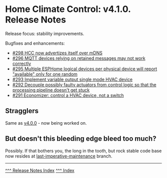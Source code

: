 Home Climate Control: v4.1.0. Release Notes
==

Release focus: stability improvements.

Bugfixes and enhancements:
* [#298 HCC now advertizes itself over mDNS](https://github.com/home-climate-control/dz/issues/298)
* [#296 MQTT devices relying on retained messages may not work correctly](https://github.com/home-climate-control/dz/issues/296)
* [#295 Multiple ESPHome logical devices per physical device will report "available" only for one random](https://github.com/home-climate-control/dz/issues/295)
* [#293 Implement variable output single mode HVAC device](https://github.com/home-climate-control/dz/issues/293)
* [#292 Decouple possibly faulty actuators from control logic so that the processing pipeline doesn't get stuck ](https://github.com/home-climate-control/dz/issues/292)
* [#291 Economizer: control a HVAC device, not a switch](https://github.com/home-climate-control/dz/issues/291)

## Stragglers
Same as [v4.0.0](./v4.0.0.md) - now being worked on.

## But doesn't this bleeding edge bleed too much?
Possibly. If that bothers you, the long in the tooth, but rock stable code base now resides at [last-imperative-maintenance](https://github.com/home-climate-control/dz/tree/last-imperative-maintenance) branch.

---
[^^^ Release Notes Index](../release-notes.md)
[^^^ Index](../index.md)
